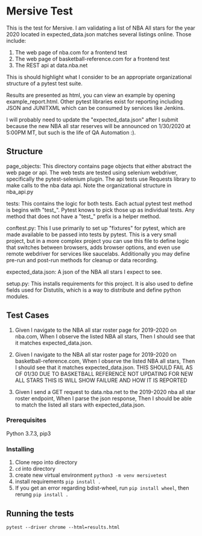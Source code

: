 # Mersive Test
This is the test for Mersive. I am validating a list of NBA All stars for
the year 2020 located in expected_data.json matches several listings online.
Those include:
1. The web page of nba.com for a frontend test
2. The web page of basketball-reference.com for a frontend test
3. The REST api at data.nba.net

This is should highlight what I consider to be an appropriate organizational
structure of a pytest test suite.

Results are presented as html, you can view an example by opening example_report.html.
Other pytest libraries exist for reporting including JSON and JUNITXML which can be consumed by services like Jenkins.

I will probably need to update the "expected_data.json" after I submit because the new NBA all star reserves will be
announced on 1/30/2020 at 5:00PM MT, but such is the life of QA Automation :).

## Structure

page_objects:
This directory contains page objects that either abstract the web page or api.
The web tests are tested using selenium webdriver, specifically the pytest-selenium plugin.
The api tests use Requests library to make calls to the nba data api. Note the organizational
structure in nba_api.py

tests:
This contains the logic for both tests. Each actual pytest test method is begins with "test_".
Pytest knows to pick those up as individual tests. Any method that does not have a "test_" prefix is a helper method.

conftest.py:
This I use primarily to set up "fixtures" for pytest, which are made available to be passed into tests by pytest.
This is a very small project, but in a more complex project you can use this file to define logic that switches
between browsers, adds browser options, and even use remote webdriver for services like saucelabs.
Additionally you may define pre-run and post-run methods for cleanup or data recording.

expected_data.json:
A json of the NBA all stars I expect to see.

setup.py:
This installs requirements for this project. It is also used to define fields used for Distutils, which is a
way to distribute and define python modules.

## Test Cases
1. Given I navigate to the NBA all star roster page for 2019-2020 on nba.com,
When I observe the listed NBA all stars,
Then I should see that it matches expected_data.json.

2. Given I navigate to the NBA all star roster page for 2019-2020 on basketball-reference.com,
When I observe the listed NBA all stars,
Then I should see that it matches expected_data.json.
THIS SHOULD FAIL AS OF 01/30 DUE TO BASKETBALL REFERENCE NOT UPDATING FOR NEW ALL STARS
THIS IS WILL SHOW FAILURE AND HOW IT IS REPORTED

3. Given I send a GET request to data.nba.net to the 2019-2020 nba all star roster endpoint,
When I parse the json response,
Then I should be able to match the listed all stars with expected_data.json.

### Prerequisites
Python 3.7.3, pip3

### Installing
1. Clone repo into directory
2. `cd` into directory
3. create new virtual environment
    `python3 -m venv mersivetest`
4. install requirements
    `pip install .`
5. If you get an error regarding bdist-wheel, run `pip install wheel`, then
    rerung `pip install .`

## Running the tests

`pytest --driver chrome --html=results.html`


